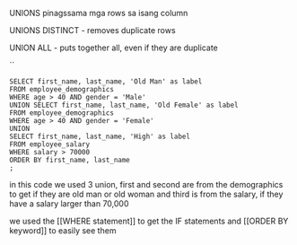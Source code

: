 UNIONS pinagssama mga rows sa isang column

UNIONS DISTINCT - removes duplicate rows

UNION ALL - puts together all, even if they are duplicate

``
```
SELECT first_name, last_name, 'Old Man' as label
FROM employee_demographics
WHERE age > 40 AND gender = 'Male'
UNION SELECT first_name, last_name, 'Old Female' as label
FROM employee_demographics
WHERE age > 40 AND gender = 'Female'
UNION 
SELECT first_name, last_name, 'High' as label
FROM employee_salary
WHERE salary > 70000
ORDER BY first_name, last_name
;
```

in this code we used 3 union, first and second are from the demographics to get if they are old man or old woman and third is from the salary, if they have a salary larger than 70,000

we used the [[WHERE statement]] to get the IF statements and [[ORDER BY keyword]] to easily see them  